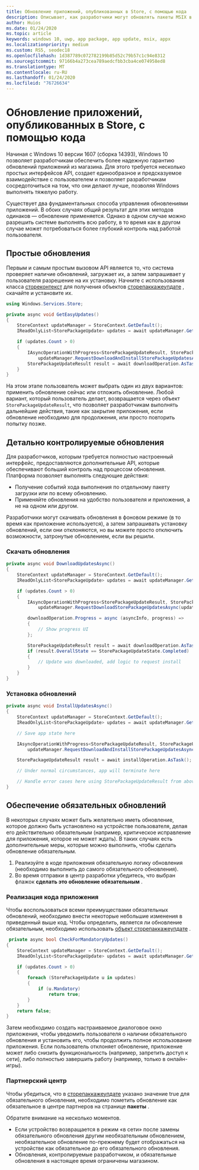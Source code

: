 ```yaml
---
title: Обновление приложений, опубликованных в Store, с помощью кода
description: Описывает, как разработчики могут обновлять пакеты MSIX в коде.
author: Huios
ms.date: 01/24/2020
ms.topic: article
keywords: windows 10, uwp, app package, app update, msix, appx
ms.localizationpriority: medium
ms.custom: RS5, seodec18
ms.openlocfilehash: 1d387789c072782199b85d52c79b57c1c94e8312
ms.sourcegitcommit: 97166b4a273cea789aedcfbb3cba4ce074958ed8
ms.translationtype: MT
ms.contentlocale: ru-RU
ms.lasthandoff: 01/24/2020
ms.locfileid: "76726634"
---
```

# <a name="update-store-published-apps-from-your-code"></a>Обновление приложений, опубликованных в Store, с помощью кода

Начиная с Windows 10 версии 1607 (сборка 14393), Windows 10 позволяет разработчикам обеспечить более надежную гарантию обновлений приложений из магазина. Для этого требуется несколько простых интерфейсов API, создает единообразное и предсказуемое взаимодействие с пользователем и позволяет разработчикам сосредоточиться на том, что они делают лучше, позволяя Windows выполнять тяжелую работу.

Существует два фундаментальных способа управления обновлениями приложений. В обоих случаях общий результат для этих методов одинаков — обновление применяется. Однако в одном случае можно разрешить системе выполнять всю работу, в то время как в другом случае может потребоваться более глубокий контроль над работой пользователя.

## <a name="simple-updates"></a>Простые обновления

Первым и самым простым вызовом API является то, что система проверяет наличие обновлений, загружает их, а затем запрашивает у пользователя разрешение на их установку. Начните с использования класса [стореконтекст](https://docs.microsoft.com/uwp/api/Windows.Services.Store.StoreContext) для получения объектов [сторепаккажеупдате](https://docs.microsoft.com/uwp/api/Windows.Services.Store.StorePackageUpdate) , скачайте и установите их.

```csharp
using Windows.Services.Store;

private async void GetEasyUpdates()
{
    StoreContext updateManager = StoreContext.GetDefault();
    IReadOnlyList<StorePackageUpdate> updates = await updateManager.GetAppAndOptionalStorePackageUpdatesAsync();

    if (updates.Count > 0)
    {
        IAsyncOperationWithProgress<StorePackageUpdateResult, StorePackageUpdateStatus> downloadOperation = 
            updateManager.RequestDownloadAndInstallStorePackageUpdatesAsync(updates);
        StorePackageUpdateResult result = await downloadOperation.AsTask();
    }
}
```

На этом этапе пользователь может выбрать один из двух вариантов: применить обновление сейчас или отложить обновление. Любой вариант, который пользователь делает, возвращается через объект `StorePackageUpdateResult`, что позволяет разработчикам выполнять дальнейшие действия, такие как закрытие приложения, если обновление необходимо для продолжения, или просто повторить попытку позже.

## <a name="fine-controlled-updates"></a>Детально контролируемые обновления

Для разработчиков, которым требуется полностью настроенный интерфейс, предоставляются дополнительные API, которые обеспечивают больший контроль над процессом обновления. Платформа позволяет выполнять следующие действия:

* Получение событий хода выполнения по отдельному пакету загрузки или по всему обновлению.
* Применяйте обновления на удобство пользователя и приложения, а не на одном или другом.

Разработчики могут скачивать обновления в фоновом режиме (в то время как приложение используется), а затем запрашивать установку обновлений, если они отклоняются, но вы можете просто отключить возможности, затронутые обновлением, если вы решили.

### <a name="download-updates"></a>Скачать обновления

```csharp
private async void DownloadUpdatesAsync()
{
    StoreContext updateManager = StoreContext.GetDefault();
    IReadOnlyList<StorePackageUpdate> updates = await updateManager.GetAppAndOptionalStorePackageUpdatesAsync();

    if (updates.Count > 0)
    {
        IAsyncOperationWithProgress<StorePackageUpdateResult, StorePackageUpdateStatus> downloadOperation =
            updateManager.RequestDownloadStorePackageUpdatesAsync(updates);

        downloadOperation.Progress = async (asyncInfo, progress) =>
        {
            // Show progress UI
        };

        StorePackageUpdateResult result = await downloadOperation.AsTask();
        if (result.OverallState == StorePackageUpdateState.Completed)
        {
            // Update was downloaded, add logic to request install
        }
    }
}
```

### <a name="install-updates"></a>Установка обновлений

```csharp
private async void InstallUpdatesAsync()
{
    StoreContext updateManager = StoreContext.GetDefault();
    IReadOnlyList<StorePackageUpdate> updates = await updateManager.GetAppAndOptionalStorePackageUpdatesAsync();    

    // Save app state here

    IAsyncOperationWithProgress<StorePackageUpdateResult, StorePackageUpdateStatus> installOperation =
        updateManager.RequestDownloadAndInstallStorePackageUpdatesAsync(updates);

    StorePackageUpdateResult result = await installOperation.AsTask();

    // Under normal circumstances, app will terminate here

    // Handle error cases here using StorePackageUpdateResult from above
}
```

## <a name="making-updates-mandatory"></a>Обеспечение обязательных обновлений

В некоторых случаях может быть желательно иметь обновление, которое должно быть установлено на устройстве пользователя, делая его действительно обязательным (например, критическое исправление для приложения, которое не может ждать). В таких случаях есть дополнительные меры, которые можно выполнить, чтобы сделать обновление обязательным.

1. Реализуйте в коде приложения обязательную логику обновления (необходимо выполнить до самого обязательного обновления).
2. Во время отправки в центр разработки убедитесь, что выбран флажок **сделать это обновление обязательным** .

### <a name="implementing-app-code"></a>Реализация кода приложения

Чтобы воспользоваться всеми преимуществами обязательных обновлений, необходимо внести некоторые небольшие изменения в приведенный выше код. Чтобы определить, является ли обновление обязательным, необходимо использовать [объект сторепаккажеупдате](https://docs.microsoft.com/uwp/api/Windows.Services.Store.StorePackageUpdate) .

```csharp
 private async bool CheckForMandatoryUpdates()
{
    StoreContext updateManager = StoreContext.GetDefault();
    IReadOnlyList<StorePackageUpdate> updates = await updateManager.GetAppAndOptionalStorePackageUpdatesAsync();

    if (updates.Count > 0)
    {
        foreach (StorePackageUpdate u in updates)
        {
            if (u.Mandatory)
                return true;
        }
    }
    return false;
}
```

Затем необходимо создать настраиваемое диалоговое окно приложения, чтобы уведомить пользователя о наличии обязательного обновления и установить его, чтобы продолжить полное использование приложения. Если пользователь отклоняет обновление, приложение может либо снизить функциональность (например, запретить доступ к сети), либо полностью завершить работу (например, только в онлайн-игры).

### <a name="partner-center"></a>Партнерский центр

Чтобы убедиться, что в [сторепаккажеупдате](https://docs.microsoft.com/uwp/api/Windows.Services.Store.StorePackageUpdate) указано значение true для обязательного обновления, необходимо пометить обновление как обязательное в центре партнеров на странице **пакеты** .

Обратите внимание на несколько моментов.

* Если устройство возвращается в режим «в сети» после замены обязательного обновления другим необязательным обновлением, необязательное обновление по-прежнему будет отображаться на устройстве как обязательное до его обязательного обновления.
* Обновления, контролируемые разработчиком, и обязательные обновления в настоящее время ограничены магазином.
